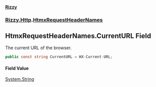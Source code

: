 #### [Rizzy](index.md 'index')
### [Rizzy.Http](Rizzy.Http.md 'Rizzy.Http').[HtmxRequestHeaderNames](Rizzy.Http.HtmxRequestHeaderNames.md 'Rizzy.Http.HtmxRequestHeaderNames')

## HtmxRequestHeaderNames.CurrentURL Field

The current URL of the browser.

```csharp
public const string CurrentURL = HX-Current-URL;
```

#### Field Value
[System.String](https://docs.microsoft.com/en-us/dotnet/api/System.String 'System.String')
